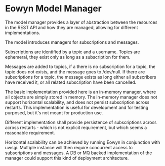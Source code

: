 # Eowyn Model Manager

The model manager provides a layer of abstraction between the resources in the
REST API and how they are managed, allowing for different implementations.

The model introduces managers for subscriptions and messages.

Subscriptions are identified by a topic and a username. Topics are ephemeral,
they exist only as long as a subscription for them.

Messages are added to topics, if a there is no subscription for a topic, the 
topic does not exists, and the message goes to /dev/null.
If there are subscriptions for a topic, the message exists as long either 
all subscribers have received it, or all related subscription have been 
cancelled.

The basic implementation provided here is an in-memory manager, where all 
objects are simply stored in memory. The in-memory manager does not support
horizontal scalability, and does not persist subscription across restarts.
This implementation is useful for development and for testing purposed, but 
it's not meant for production use.

Different implementation shall provide persistence of subscriptions across 
across restarts - which is not explicit requirement, but which seems a 
reasonable requirement. 

Horizontal scalability can be achieved by running Eowyn in conjunction with
uwsgi. Multiple instance will then require concurrent access to subscriptions
and messages. A DB or MQ backed implementation of the manager could support
this kind of deployment architecture.